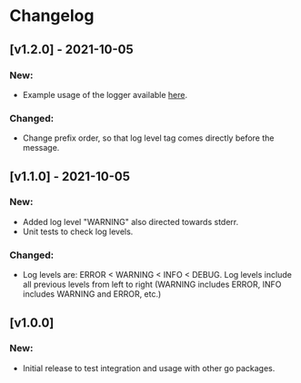 # Changelog

## [v1.2.0] - 2021-10-05

### New:

- Example usage of the logger available [here](example/main.go).

### Changed:

- Change prefix order, so that log level tag comes directly before the message.


## [v1.1.0] - 2021-10-05

### New:

- Added log level "WARNING" also directed towards stderr.
- Unit tests to check log levels.

### Changed:

- Log levels are: ERROR <  WARNING <  INFO < DEBUG. Log levels include all previous levels from left to right (WARNING includes ERROR, INFO includes WARNING and ERROR, etc.)

## [v1.0.0]

### New:

- Initial release to test integration and usage with other go packages.